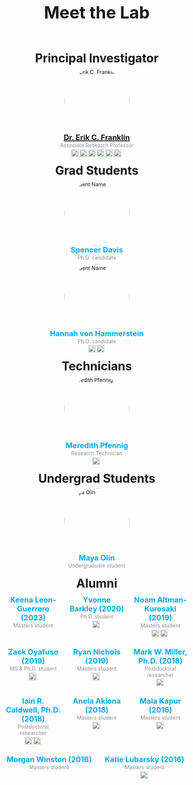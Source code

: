 <!DOCTYPE html>
<html lang="en">
<head>
    <meta charset="UTF-8">
    <meta name="viewport" content="width=device-width, initial-scale=1.0">
    <meta http-equiv="X-UA-Compatible" content="ie=edge">
    <title>Meet the Lab</title>
</head>
<body>
    <header>
        <h1>Meet the Lab</h1>
    </header>
    <main>
        <section id="team">
            <!-- Principal Investigators -->
            <section class="team-group">
                <h2>Principal Investigator</h2>
                <div class="team-member">
                    <img src="/images/erik_franklin.jpeg" alt="Dr. Erik C. Franklin" class="team-photo">
                    <div class="team-info">
                        <h3><a href="/people/erik-franklin/">Dr. Erik C. Franklin</a></h3>
                        <p class="role-text">Associate Research Professor</p>
                        <div class="social-links">
                            <a href="mailto:erik.franklin@hawaii.edu" target="_blank"> <!-- Link to email -->
                                <img src="/images/email.png" alt="Email" class="social-icon"> 
                            </a>
                            <a href="https://scholar.google.com/citations?user=aPMTCK8AAAAJ&hl=en" target="_blank">
                                <img src="/images/google-scholar.png" alt="Google-scholar" class="social-icon">
                            </a>
                            <a href="https://orcid.org/0000-0002-8660-3085" target="_blank">
                                <img src="/images/orcid.png" alt="ORCID" class="social-icon">
                            </a>
                            <a href="https://www.researchgate.net/profile/Erik-Franklin" target="_blank">
                                <img src="/images/research-gate.png" alt="RG" class="social-icon">
                            </a>
                            <a href="https://linkedin.com/in/erikfranklin" target="_blank">
                                <img src="/images/linkedin-icon.png" alt="LinkedIn" class="social-icon">
                            </a>
                            <a href="/files/FranklinEC_cv.pdf" target="_blank">
                                <img src="/images/CV.png" alt="CV" class="social-icon">
                            </a>
                        </div>
                    </div>
                </div>
            </section>
            <!-- Grad Students -->
            <section class="team-group">
                <h2>Grad Students</h2>
                <div class="team-member">
                    <img src="/images/blank.jpeg" alt="Student Name" class="team-photo">
                    <div class="team-info">
                        <h3>Spencer Davis</h3>
                        <p class="role-text">Ph.D. candidate</p>
                    </div>
                </div>
                <div class="team-member">
                    <img src="/images/hannah-hammer.jpg" alt="Student Name" class="team-photo">
                    <div class="team-info">
                        <h3>Hannah von Hammerstein</h3>
                        <p class="role-text">Ph.D. candidate</p>
                        <div class="social-links">
                            <a href="https://scholar.google.com/citations?user=R9dBS5oAAAAJ&hl=en" target="_blank">
                                <img src="/images/google-scholar.png" alt="Google-scholar" class="social-icon">
                            </a>
                            <a href="https://orcid.org/0000-0002-4320-6960" target="_blank">
                                <img src="/images/orcid.png" alt="ORCID" class="social-icon">
                            </a>
                        </div>
                    </div>
                </div>
            </section>
            <!-- Technicians -->
            <section class="team-group">
                <h2>Technicians</h2>
                <div class="team-member">
                    <img src="/images/meredith-pfennig.jpeg" alt="Meredith Pfennig" class="team-photo">
                    <div class="team-info">
                        <h3>Meredith Pfennig</h3>
                        <p class="role-text">Research Technician</p>
                        <div class="social-links">
                            <a href="https://orcid.org/0009-0001-5676-7759" target="_blank">
                                <img src="/images/orcid.png" alt="ORCID" class="social-icon">
                            </a>
                        </div>
                    </div>
                </div>
            </section>
            <!-- Undergrad Students -->
            <section class="team-group">
                <h2>Undergrad Students</h2>
                <div class="team-member">
                    <img src="/images/maya-olin.jpeg" alt="Maya Olin" class="team-photo">
                    <div class="team-info">
                        <h3>Maya Olin</h3>
                        <p class="role-text">Undergraduate student</p>
                    </div>
                </div>
            </section>
            <!-- Alumni -->
            <h2>Alumni</h2>
            <section class="alumni-container">
                <div class="alumni-member">
                    <div class="team-info">
                        <h3>Keena Leon-Guerrero (2023)</h3>
                        <p class="role-text">Masters student</p>
                    </div>
                </div>
                <div class="alumni-member">
                    <div class="team-info">
                        <h3>Yvonne Barkley (2020)</h3>
                        <p class="role-text">Ph.D. student</p>
                        <div class="social-links">
                            <a href="https://scholar.google.com/citations?user=crguAzEAAAAJ&hl=en" target="_blank">
                                <img src="/images/google-scholar.png" alt="Google-scholar" class="social-icon">
                            </a>
                        </div>
                    </div>
                </div>
                <div class="alumni-member">
                    <div class="team-info">
                        <h3>Noam Altman-Kurosaki (2019)</h3>
                        <p class="role-text">Masters student</p>
                        <div class="social-links">
                            <a href="https://scholar.google.com/citations?user=VsQHCFUAAAAJ&hl=en" target="_blank">
                                <img src="/images/google-scholar.png" alt="Google-scholar" class="social-icon">
                            </a>
                            <a href="https://www.researchgate.net/profile/Noam-Altman-Kurosaki" target="_blank">
                                <img src="/images/research-gate.png" alt="RG" class="social-icon">
                            </a>
                        </div>
                    </div>
                </div>
                <div class="alumni-member">
                    <div class="team-info">
                        <h3>Zack Oyafuso (2019)</h3>
                        <p class="role-text">MS & Ph.D. student</p>
                        <div class="social-links"> 
                            <a href="https://www.researchgate.net/profile/Zack-Oyafuso" target="_blank">
                                <img src="/images/research-gate.png" alt="RG" class="social-icon">
                            </a>
                        </div>
                    </div>
                </div>
                <div class="alumni-member">
                    <div class="team-info">
                        <h3>Ryan Nichols (2019)</h3>
                        <p class="role-text">Masters student</p>
                        <div class="social-links"> 
                            <a href="https://www.researchgate.net/profile/Ryan-Nichols-2" target="_blank">
                                <img src="/images/research-gate.png" alt="RG" class="social-icon">
                            </a>
                        </div>
                    </div>
                </div>
                <div class="alumni-member">
                    <div class="team-info">
                        <h3>Mark W. Miller, Ph.D. (2018)</h3>
                        <p class="role-text">Postdoctoral researcher</p>
                        <div class="social-links">
                            <a href="https://www.researchgate.net/profile/Mark-Miller-32" target="_blank">
                                <img src="/images/research-gate.png" alt="RG" class="social-icon">
                            </a>
                        </div>
                    </div>
                </div>
                <div class="alumni-member">
                    <div class="team-info">
                        <h3>Iain R. Caldwell, Ph.D. (2018)</h3>
                        <p class="role-text">Postdoctoral researcher</p>
                        <div class="social-links">
                            <a href="https://orcid.org/0000-0001-8148-8762" target="_blank">
                                <img src="/images/orcid.png" alt="ORCID" class="social-icon">
                            </a>
                            <a href="https://scholar.google.ca/citations?user=ux08bCQAAAAJ&hl=en" target="_blank">
                                <img src="/images/google-scholar.png" alt="Google-scholar" class="social-icon">
                            </a>
                        </div>
                    </div>
                </div>
                <div class="alumni-member">
                    <div class="team-info">
                        <h3>Anela Akiona (2018)</h3>
                        <p class="role-text">Masters student</p>
                        <div class="social-links">
                            <a href="https://www.researchgate.net/profile/Anela-Akiona" target="_blank">
                                <img src="/images/research-gate.png" alt="RG" class="social-icon">
                            </a>
                        </div>
                    </div>
                </div>
                <div class="alumni-member">
                    <div class="team-info">
                        <h3>Maia Kapur (2016)</h3>
                        <p class="role-text">Masters student</p>
                        <div class="social-links">
                            <a href="https://www.researchgate.net/profile/Maia-Kapur" target="_blank">
                                <img src="/images/research-gate.png" alt="RG" class="social-icon">
                            </a>
                        </div>
                    </div>
                </div>
                <div class="alumni-member">
                    <div class="team-info">
                        <h3>Morgan Winston (2016)</h3>
                        <p class="role-text">Masters student</p>
                    </div>
                </div>
                <div class="alumni-member">
                    <div class="team-info">
                        <h3>Katie Lubarsky (2016)</h3>
                        <p class="role-text">Masters student</p>
                        <div class="social-links">
                            <a href="https://scholar.google.com/citations?user=PfuXlA4AAAAJ&hl=en" target="_blank">
                                <img src="/images/google-scholar.png" alt="Google-scholar" class="social-icon">
                            </a>
                        </div>
                    </div>
                </div>
            </section>
            <!-- Add more sections for Admin, Visitors, Alumni as needed -->
        </section>
    </main>
    <style>
        #team {
            max-width: 1200px;
            margin: 0 auto;
            padding: 5px;
        }
        .team-group {
            margin-bottom: 5px;
        }
        h1 {
            text-align: center;
            font-size: 45px;
            margin-bottom: 10px;
        }
        h2 {
            text-align: center;
            font-size: 32px;
            margin-bottom: 5px;
            margin-top: 15px
        }
        h3 {
            text-align: center;
            font-size: 20px;
            margin-top: 0px;
            margin-bottom: 1px;
            color: #00a9e6;
        }
        .role-text {
            font-size: 14px; /* Change this value to your desired size */
            margin-top: 1px;
            margin-bottom: 2px;
            color: #919191;
            line-height: 1.2;
        }
        .team-member {
            display: flex;
            flex-direction: column;
            align-items: center;
            background-color: #f9f9f900;
            padding: 2px;
            margin-bottom: 2px;
            border-radius: 2px;
        }
        .team-photo {
            width: 175px;
            height: 175px;
            border-radius: 50%;
            margin-bottom: 0px;
            object-fit: cover;
            padding: 0px;
        }
        .team-info {
            text-align: center;
            padding: 0px;
            margin-bottom: 0px;
        }
        .social-links  {
            display: flex;
            align-items: center;
            justify-content: center;
            margin-top: 2px;
            margin-bottom: 0px;
            padding: 0px;
        }
        .social-links a {
            margin-right: 3px;
            padding: 0px;
        }
        .social-icon {
            width: 20px;
            height: 20px;
            margin: 0px;
            vertical-align: middle;
            padding: 0px;
        }
        .social-links a:hover {
            text-decoration: underline;
        }
        .alumni-container {
         display: flex;
         flex-wrap: wrap; /* Ensures alumni wrap to a new line if needed */
         justify-content: space-around; /* Adds space between the alumni members */
         gap: 20px; /* Optional: Adds some space between each alumni profile */
        }
        .alumni-member {
         margin-top: 8px;
         flex: 1 1 30%; /* Makes each alumni profile take up 30% of the width */
         text-align: center;
         max-width: 300px; /* Optional: Limits the max width for each profile */
        }
    </style>
</body>
</html>